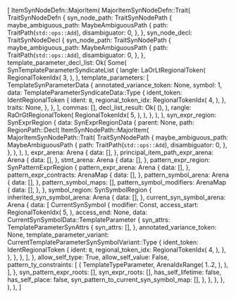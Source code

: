 [
    ItemSynNodeDefn::MajorItem(
        MajorItemSynNodeDefn::Trait(
            TraitSynNodeDefn {
                syn_node_path: TraitSynNodePath {
                    maybe_ambiguous_path: MaybeAmbiguousPath {
                        path: TraitPath(`std::ops::Add`),
                        disambiguator: 0,
                    },
                },
                syn_node_decl: TraitSynNodeDecl {
                    syn_node_path: TraitSynNodePath {
                        maybe_ambiguous_path: MaybeAmbiguousPath {
                            path: TraitPath(`std::ops::Add`),
                            disambiguator: 0,
                        },
                    },
                    template_parameter_decl_list: Ok(
                        Some(
                            SynTemplateParameterSyndicateList {
                                langle: LaOrLtRegionalToken(
                                    RegionalTokenIdx(
                                        3,
                                    ),
                                ),
                                template_parameters: [
                                    TemplateSynParameterData {
                                        annotated_variance_token: None,
                                        symbol: 1,
                                        data: TemplateParameterSyndicateData::Type {
                                            ident_token: IdentRegionalToken {
                                                ident: `B`,
                                                regional_token_idx: RegionalTokenIdx(
                                                    4,
                                                ),
                                            },
                                            traits: None,
                                        },
                                    },
                                ],
                                commas: [],
                                decl_list_result: Ok(
                                    (),
                                ),
                                rangle: RaOrGtRegionalToken(
                                    RegionalTokenIdx(
                                        5,
                                    ),
                                ),
                            },
                        ),
                    ),
                    syn_expr_region: SynExprRegion {
                        data: SynExprRegionData {
                            parent: None,
                            path: RegionPath::Decl(
                                ItemSynNodePath::MajorItem(
                                    MajorItemSynNodePath::Trait(
                                        TraitSynNodePath {
                                            maybe_ambiguous_path: MaybeAmbiguousPath {
                                                path: TraitPath(`std::ops::Add`),
                                                disambiguator: 0,
                                            },
                                        },
                                    ),
                                ),
                            ),
                            expr_arena: Arena {
                                data: [],
                            },
                            principal_item_path_expr_arena: Arena {
                                data: [],
                            },
                            stmt_arena: Arena {
                                data: [],
                            },
                            pattern_expr_region: SynPatternExprRegion {
                                pattern_expr_arena: Arena {
                                    data: [],
                                },
                                pattern_expr_contracts: ArenaMap {
                                    data: [],
                                },
                                pattern_symbol_arena: Arena {
                                    data: [],
                                },
                                pattern_symbol_maps: [],
                                pattern_symbol_modifiers: ArenaMap {
                                    data: [],
                                },
                            },
                            symbol_region: SynSymbolRegion {
                                inherited_syn_symbol_arena: Arena {
                                    data: [],
                                },
                                current_syn_symbol_arena: Arena {
                                    data: [
                                        CurrentSynSymbol {
                                            modifier: Const,
                                            access_start: RegionalTokenIdx(
                                                5,
                                            ),
                                            access_end: None,
                                            data: CurrentSynSymbolData::TemplateParameter {
                                                syn_attrs: TemplateParameterSynAttrs {
                                                    syn_attrs: [],
                                                },
                                                annotated_variance_token: None,
                                                template_parameter_variant: CurrentTemplateParameterSynSymbolVariant::Type {
                                                    ident_token: IdentRegionalToken {
                                                        ident: `B`,
                                                        regional_token_idx: RegionalTokenIdx(
                                                            4,
                                                        ),
                                                    },
                                                },
                                            },
                                        },
                                    ],
                                },
                                allow_self_type: True,
                                allow_self_value: False,
                                pattern_ty_constraints: [
                                    (
                                        TemplateTypeParameter,
                                        ArenaIdxRange(
                                            1..2,
                                        ),
                                    ),
                                ],
                            },
                            syn_pattern_expr_roots: [],
                            syn_expr_roots: [],
                            has_self_lifetime: false,
                            has_self_place: false,
                            syn_pattern_to_current_syn_symbol_map: [],
                        },
                    },
                },
            },
        ),
    ),
]